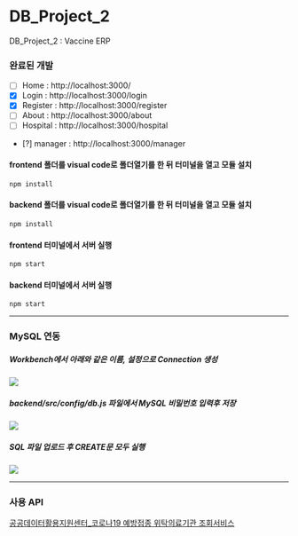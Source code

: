 # DB_Project_2

DB_Project_2 : Vaccine ERP

### 완료된 개발

- [ ] Home : http://localhost:3000/
- [x] Login : http://localhost:3000/login
- [x] Register : http://localhost:3000/register
- [ ] About : http://localhost:3000/about
- [ ] Hospital : http://localhost:3000/hospital
- [?] manager : http://localhost:3000/manager

#### frontend 폴더를 visual code로 폴더열기를 한 뒤 터미널을 열고 모듈 설치

```
npm install
```

#### backend 폴더를 visual code로 폴더열기를 한 뒤 터미널을 열고 모듈 설치

```
npm install
```

#### frontend 터미널에서 서버 실행

```
npm start
```

#### backend 터미널에서 서버 실행

```
npm start
```
---------------------------

### MySQL 연동
##### Workbench에서 아래와 같은 이름, 설정으로 Connection 생성
![](https://cdn.discordapp.com/attachments/831546157967867926/894232234591154224/unknown.png)
##### backend/src/config/db.js 파일에서 MySQL 비밀번호 입력후 저장
![](https://cdn.discordapp.com/attachments/885967447918776441/894266744342982666/unknown.png)
##### SQL 파일 업로드 후 CREATE문 모두 실행
![](https://cdn.discordapp.com/attachments/885967447918776441/894267361736134716/unknown.png)

---------------------------


### 사용 API
[공공데이터활용지원센터_코로나19 예방접종 위탁의료기관 조회서비스](https://www.data.go.kr/tcs/dss/selectApiDataDetailView.do?publicDataPk=15081240)

